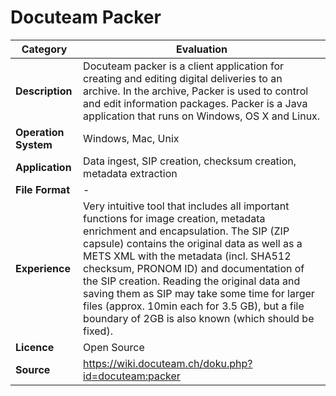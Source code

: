 # Docuteam Packer

| Category | Evaluation |
| --- | --- |
| **Description**  | Docuteam packer is a client application for creating and editing digital deliveries to an archive. In the archive, Packer is used to control and edit information packages. Packer is a Java application that runs on Windows, OS X and Linux. |
| **Operation System**  | Windows, Mac, Unix  |
| **Application**  | Data ingest, SIP creation, checksum creation, metadata extraction  |
| **File Format** | - |
| **Experience** | Very intuitive tool that includes all important functions for image creation, metadata enrichment and encapsulation. The SIP (ZIP capsule) contains the original data as well as a METS XML with the metadata (incl. SHA512 checksum, PRONOM ID) and documentation of the SIP creation. Reading the original data and saving them as SIP may take some time for larger files (approx. 10min each for 3.5 GB), but a file boundary of 2GB is also known (which should be fixed). |
| **Licence** | Open Source |
| **Source** | https://wiki.docuteam.ch/doku.php?id=docuteam:packer |
